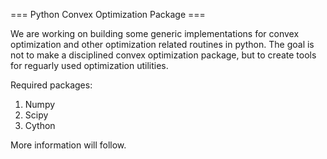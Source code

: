 === Python Convex Optimization Package ===

We are working on building some generic implementations for convex optimization
and other optimization related routines in python. The goal is not to make a
disciplined convex optimization package, but to create tools for reguarly used
optimization utilities.

Required packages:
1. Numpy
2. Scipy
3. Cython

More information will follow.
